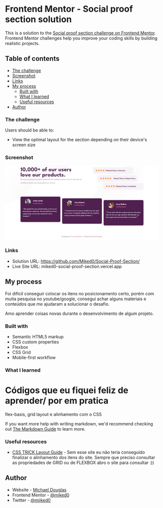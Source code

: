 # Frontend Mentor - Social proof section solution

This is a solution to the [Social proof section challenge on Frontend Mentor](https://www.frontendmentor.io/challenges/social-proof-section-6e0qTv_bA). Frontend Mentor challenges help you improve your coding skills by building realistic projects.

## Table of contents

- [The challenge](#the-challenge)
- [Screenshot](#screenshot)
- [Links](#links)
- [My process](#my-process)
  - [Built with](#built-with)
  - [What I learned](#what-i-learned)
  - [Useful resources](#useful-resources)
- [Author](#author)

### The challenge

Users should be able to:

- View the optimal layout for the section depending on their device's screen size

### Screenshot

![](./screenshot.jpg)

### Links

- Solution URL: https://github.com/Miked0/Social-Proof-Section/
- Live Site URL: miked0-social-proof-section.vercel.app

## My process

Foi difícil conseguir colocar os itens no posicionamento certo, porém com muita pesquisa no youtube/google, consegui achar alguns materiais e conteúdos que me ajudaram a solucionar o desafio.

Amo aprender coisas novas durante o desenvolvimento de algum projeto.

### Built with

- Semantic HTML5 markup
- CSS custom properties
- Flexbox
- CSS Grid
- Mobile-first workflow

### What I learned


<h1>Códigos que eu fiquei feliz de aprender/ por em pratica</h1>
<p>flex-basis, grid layout e alinhamento com o CSS</p>


If you want more help with writing markdown, we'd recommend checking out [The Markdown Guide](https://www.markdownguide.org/) to learn more.

### Useful resources

- [CSS TRICK Layout Guide](https://css-tricks.com/snippets/css/complete-guide-grid/) - Sem esse site eu não teria conseguido finalizar o alinhamento dos itens do site. Sempre que preciso consultar as propriedades de GRID ou de FLEXBOX abro o site para consultar :))

## Author

- Website - [Michael Douglas](Miked0.github.io)
- Frontend Mentor - [@miked0](https://www.frontendmentor.io/profile/Miked0)
- Twitter - [@miiked0](https://www.twitter.com/miiked0)

